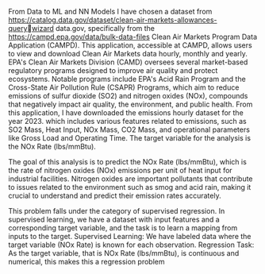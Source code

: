 From Data to ML and NN Models
I have chosen a dataset from https://catalog.data.gov/dataset/clean-air-markets-allowances-querywizard data.gov, specifically from the https://campd.epa.gov/data/bulk-data-files Clean Air 
Markets Program Data Application (CAMPD). This application, accessible at CAMPD, allows 
users to view and download Clean Air Markets data hourly, monthly and yearly. 
EPA's Clean Air Markets Division (CAMD) oversees several market-based regulatory programs 
designed to improve air quality and protect ecosystems. Notable programs include EPA's Acid 
Rain Program and the Cross-State Air Pollution Rule (CSAPR) Programs, which aim to reduce 
emissions of sulfur dioxide (SO2) and nitrogen oxides (NOx), compounds that negatively impact 
air quality, the environment, and public health. 
From this application, I have downloaded the emissions hourly dataset for the year 2023. which 
includes various features related to emissions, such as SO2 Mass, Heat Input, NOx Mass, CO2 
Mass, and operational parameters like Gross Load and Operating Time. The target variable for 
the analysis is the NOx Rate (lbs/mmBtu).

The goal of this analysis is to predict the NOx Rate (lbs/mmBtu), which is the rate of nitrogen 
oxides (NOx) emissions per unit of heat input for industrial facilities. Nitrogen oxides are 
important pollutants that contribute to issues related to the environment such as smog and acid 
rain, making it crucial to understand and predict their emission rates accurately.

This problem falls under the category of supervised regression. In supervised learning, we have a 
dataset with input features and a corresponding target variable, and the task is to learn a mapping 
from inputs to the target.
Supervised Learning: We have labeled data where the target variable (NOx Rate) is known for 
each observation.
Regression Task: As the target variable, that is NOx Rate (lbs/mmBtu), is continuous and 
numerical, this makes this a regression problem
